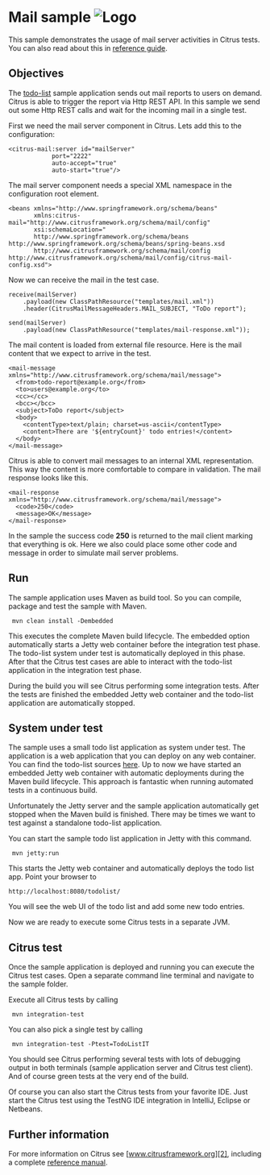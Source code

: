 Mail sample ![Logo][1]
==============

This sample demonstrates the usage of mail server activities in Citrus tests. You can also read about this in [reference guide][4].

Objectives
---------

The [todo-list](../todo-app/README.md) sample application sends out mail reports to users on demand.
Citrus is able to trigger the report via Http REST API. In this sample we send out some Http REST calls and
wait for the incoming mail in a single test.

First we need the mail server component in Citrus. Lets add this to the configuration:

    <citrus-mail:server id="mailServer"
                port="2222"
                auto-accept="true"
                auto-start="true"/>
                
The mail server component needs a special XML namespace in the configuration root element.
                
    <beans xmlns="http://www.springframework.org/schema/beans"
           xmlns:citrus-mail="http://www.citrusframework.org/schema/mail/config"
           xsi:schemaLocation="
           http://www.springframework.org/schema/beans http://www.springframework.org/schema/beans/spring-beans.xsd
           http://www.citrusframework.org/schema/mail/config http://www.citrusframework.org/schema/mail/config/citrus-mail-config.xsd">            
    
Now we can receive the mail in the test case.
    
    receive(mailServer)
        .payload(new ClassPathResource("templates/mail.xml"))
        .header(CitrusMailMessageHeaders.MAIL_SUBJECT, "ToDo report");

    send(mailServer)
        .payload(new ClassPathResource("templates/mail-response.xml"));            
        
The mail content is loaded from external file resource. Here is the mail content that we expect to arrive in the test.

    <mail-message xmlns="http://www.citrusframework.org/schema/mail/message">
      <from>todo-report@example.org</from>
      <to>users@example.org</to>
      <cc></cc>
      <bcc></bcc>
      <subject>ToDo report</subject>
      <body>
        <contentType>text/plain; charset=us-ascii</contentType>
        <content>There are '${entryCount}' todo entries!</content>
      </body>
    </mail-message>
        
Citrus is able to convert mail messages to an internal XML representation. This way the content is more comfortable to
compare in validation. The mail response looks like this.

    <mail-response xmlns="http://www.citrusframework.org/schema/mail/message">
      <code>250</code>
      <message>OK</message>
    </mail-response>
    
In the sample the success code **250** is returned to the mail client marking that everything is ok. Here we also could place
some other code and message in order to simulate mail server problems.
        
Run
---------

The sample application uses Maven as build tool. So you can compile, package and test the
sample with Maven.
 
     mvn clean install -Dembedded
    
This executes the complete Maven build lifecycle. The embedded option automatically starts a Jetty web
container before the integration test phase. The todo-list system under test is automatically deployed in this phase.
After that the Citrus test cases are able to interact with the todo-list application in the integration test phase.

During the build you will see Citrus performing some integration tests.
After the tests are finished the embedded Jetty web container and the todo-list application are automatically stopped.

System under test
---------

The sample uses a small todo list application as system under test. The application is a web application
that you can deploy on any web container. You can find the todo-list sources [here](../todo-app). Up to now we have started an 
embedded Jetty web container with automatic deployments during the Maven build lifecycle. This approach is fantastic 
when running automated tests in a continuous build.
  
Unfortunately the Jetty server and the sample application automatically get stopped when the Maven build is finished. 
There may be times we want to test against a standalone todo-list application.  

You can start the sample todo list application in Jetty with this command.

     mvn jetty:run

This starts the Jetty web container and automatically deploys the todo list app. Point your browser to
 
    http://localhost:8080/todolist/

You will see the web UI of the todo list and add some new todo entries.

Now we are ready to execute some Citrus tests in a separate JVM.

Citrus test
---------

Once the sample application is deployed and running you can execute the Citrus test cases.
Open a separate command line terminal and navigate to the sample folder.

Execute all Citrus tests by calling

     mvn integration-test

You can also pick a single test by calling

     mvn integration-test -Ptest=TodoListIT

You should see Citrus performing several tests with lots of debugging output in both terminals (sample application server
and Citrus test client). And of course green tests at the very end of the build.

Of course you can also start the Citrus tests from your favorite IDE.
Just start the Citrus test using the TestNG IDE integration in IntelliJ, Eclipse or Netbeans.

Further information
---------

For more information on Citrus see [www.citrusframework.org][2], including
a complete [reference manual][3].

 [1]: http://www.citrusframework.org/img/brand-logo.png "Citrus"
 [2]: http://www.citrusframework.org
 [3]: http://www.citrusframework.org/reference/html/
 [4]: http://www.citrusframework.org/reference/html/mail.html
